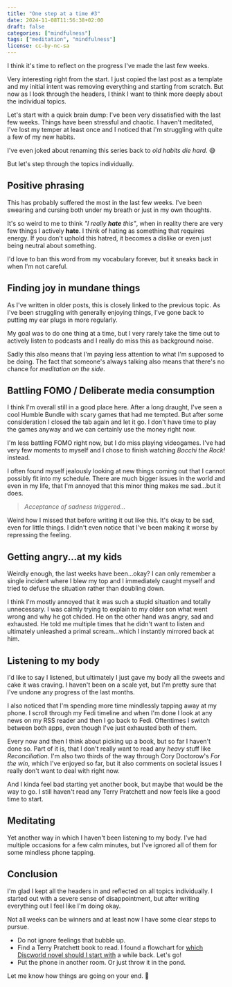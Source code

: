 ```yaml
---
title: "One step at a time #3"
date: 2024-11-08T11:56:38+02:00
draft: false
categories: ["mindfulness"]
tags: ["meditation", "mindfulness"]
license: cc-by-nc-sa
---
```


I think it's time to reflect on the progress I've made the last few weeks.

Very interesting right from the start. I just copied the last post as a template and my initial intent was removing everything and starting from scratch. But now as I look through the headers, I think I want to think more deeply about the individual topics.

Let's start with a quick brain dump: I've been very dissatisfied with the last few weeks. Things have been stressful and chaotic. I haven't meditated, I've lost my temper at least once and I noticed that I'm struggling with quite a few of my new habits.

I've even joked about renaming this series back to _old habits die hard_. 😅

But let's step through the topics individually.

## Positive phrasing

This has probably suffered the most in the last few weeks. I've been swearing and cursing both under my breath or just in my own thoughts.

It's so weird to me to think _"I really **hate** this"_, when in reality there are very few things I actively **hate**. I think of hating as something that requires energy. If you don't uphold this hatred, it becomes a dislike or even just being neutral about something.

I'd love to ban this word from my vocabulary forever, but it sneaks back in when I'm not careful.

## Finding joy in mundane things

As I've written in older posts, this is closely linked to the previous topic. As I've been struggling with generally enjoying things, I've gone back to putting my ear plugs in more regularly.

My goal was to do one thing at a time, but I very rarely take the time out to actively listen to podcasts and I really do miss this as background noise.

Sadly this also means that I'm paying less attention to what I'm supposed to be doing. The fact that someone's always talking also means that there's no chance for _meditation on the side_.

## Battling FOMO / Deliberate media consumption

I think I'm overall still in a good place here. After a long draught, I've seen a cool Humble Bundle with scary games that had me tempted. But after some consideration I closed the tab again and let it go. I don't have time to play the games anyway and we can certainly use the money right now.

I'm less battling FOMO right now, but I do miss playing videogames. I've had very few moments to myself and I chose to finish watching _Bocchi the Rock!_ instead.

I often found myself jealously looking at new things coming out that I cannot possibly fit into my schedule. There are much bigger issues in the world and even in my life, that I'm annoyed that this minor thing makes me sad...but it does.

> _Acceptance of sadness triggered..._

Weird how I missed that before writing it out like this. It's okay to be sad, even for little things. I didn't even notice that I've been making it worse by repressing the feeling.

## Getting angry...at my kids

Weirdly enough, the last weeks have been...okay? I can only remember a single incident where I blew my top and I immediately caught myself and tried to defuse the situation rather than doubling down.

I think I'm mostly annoyed that it was such a stupid situation and totally unnecessary. I was calmly trying to explain to my older son what went wrong and why he got chided. He on the other hand was angry, sad and exhausted. He told me multiple times that he didn't want to listen and ultimately unleashed a primal scream...which I instantly mirrored back at him.

## Listening to my body

I'd like to say I listened, but ultimately I just gave my body all the sweets and cake it was craving. I haven't been on a scale yet, but I'm pretty sure that I've undone any progress of the last months.

I also noticed that I'm spending more time mindlessly tapping away at my phone. I scroll through my Fedi timeline and when I'm done I look at any news on my RSS reader and then I go back to Fedi. Oftentimes I switch between both apps, even though I've just exhausted both of them.

Every now and then I think about picking up a book, but so far I haven't done so. Part of it is, that I don't really want to read any _heavy_ stuff like _Reconciliation_. I'm also two thirds of the way through Cory Doctorow's _For the win_, which I've enjoyed so far, but it also comments on societal issues I really don't want to deal with right now.

And I kinda feel bad starting yet another book, but maybe that would be the way to go. I still haven't read any Terry Pratchett and now feels like a good time to start.

## Meditating

Yet another way in which I haven't been listening to my body. I've had multiple occasions for a few calm minutes, but I've ignored all of them for some mindless phone tapping.

## Conclusion

I'm glad I kept all the headers in and reflected on all topics individually. I started out with a severe sense of disappointment, but after writing everything out I feel like I'm doing okay.

Not all weeks can be winners and at least now I have some clear steps to pursue.

- Do not ignore feelings that bubble up.
- Find a Terry Pratchett book to read. I found a flowchart for [which Discworld novel should I start with](https://mediachomp.com/which-discworld-novel-should-i-start-with-flowchart/) a while back. Let's go!
- Put the phone in another room. Or just throw it in the pond.

Let me know how things are going on your end. 🙂
